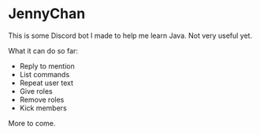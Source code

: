 # JennyChan
This is some Discord bot I made to help me learn Java. Not very useful yet.

What it can do so far:
- Reply to mention
- List commands
- Repeat user text
- Give roles
- Remove roles
- Kick members

More to come.
